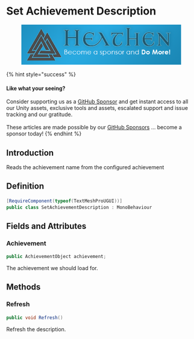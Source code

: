 # Set Achievement Description

<figure><img src="../../../../.gitbook/assets/512x128 Sponsor Banner.png" alt="Become a sponsor and Do More"><figcaption></figcaption></figure>

{% hint style="success" %}
#### Like what your seeing?

Consider supporting us as a [GitHub Sponsor](../../../../) and get instant access to all our Unity assets, exclusive tools and assets, escalated support and issue tracking and our gratitude.\
\
These articles are made possible by our [GitHub Sponsors](https://github.com/sponsors/heathen-engineering) ... become a sponsor today!
{% endhint %}

## Introduction

Reads the achievement name from the configured achievement

## Definition

```csharp
[RequireComponent(typeof(TextMeshProUGUI))]
public class SetAchievementDescription : MonoBehaviour
```

## Fields and Attributes

### Achievement

```csharp
public AchievementObject achievement;
```

The achievement we should load for.

## Methods

### Refresh

```csharp
public void Refresh()
```

Refresh the description.
